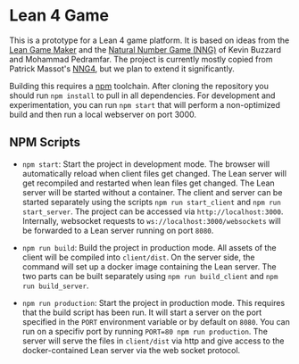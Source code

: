 # Lean 4 Game

This is a prototype for a Lean 4 game platform. It is based on ideas from the [Lean Game Maker](https://github.com/mpedramfar/Lean-game-maker) and the [Natural Number Game
(NNG)](https://www.ma.imperial.ac.uk/~buzzard/xena/natural_number_game/)
of Kevin Buzzard and Mohammad Pedramfar. 
The project is currently mostly copied from Patrick Massot's [NNG4](https://github.com/PatrickMassot/NNG4), but we plan to extend it significantly.

Building this requires a [npm](https://www.npmjs.com/) toolchain. After cloning the repository you should run
`npm install` to pull in all dependencies. For development and experimentation, you can run `npm start` that will perform a non-optimized build and then run a local webserver on port 3000.


## NPM Scripts

* `npm start`: Start the project in development mode. The browser will automatically reload when client files get changed. The Lean server will get recompiled and restarted when lean files get changed. The Lean server will be started without a container. The client and server can be started separately using the scripts `npm run start_client` and `npm run start_server`. The project can be accessed via `http://localhost:3000`.
Internally, websocket requests to `ws://localhost:3000/websockets` will be forwarded to a Lean server running on port `8080`.

* `npm run build`: Build the project in production mode. All assets of the client will be compiled into `client/dist`.
On the server side, the command will set up a docker image containing the Lean server. The two parts can be built separately using `npm run build_client` and `npm run build_server`.

* `npm run production`: Start the project in production mode. This requires that the build script has been run. It will start a server on the port specified in the `PORT` environment variable or by default on `8080`. You can run on a specifiv port by running `PORT=80 npm run production`. The server will serve the files in `client/dist` via http and give access to the docker-contained Lean server via the web socket protocol.